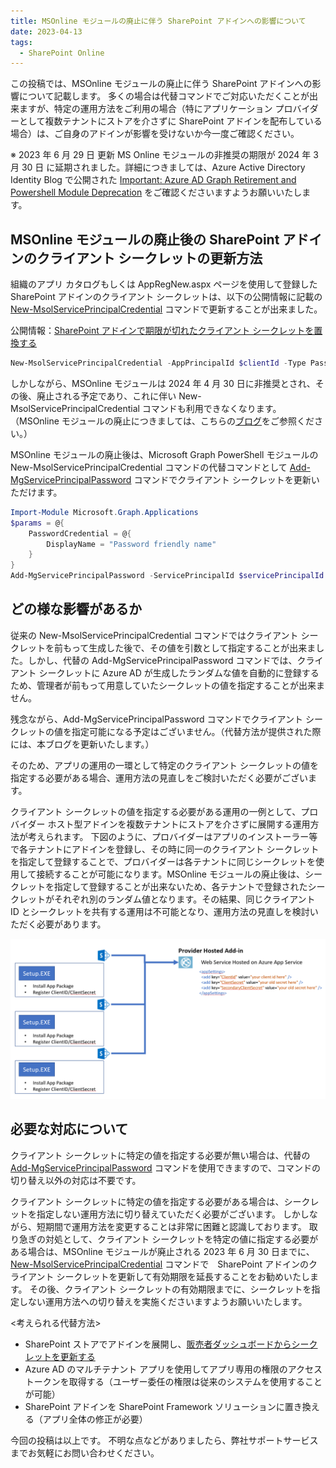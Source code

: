 ```yaml
---
title: MSOnline モジュールの廃止に伴う SharePoint アドインへの影響について
date: 2023-04-13
tags:
  - SharePoint Online
---
```


この投稿では、MSOnline モジュールの廃止に伴う SharePoint アドインへの影響について記載します。
多くの場合は代替コマンドでご対応いただくことが出来ますが、特定の運用方法をご利用の場合（特にアプリケーション プロバイダーとして複数テナントにストアを介さずに SharePoint アドインを配布している場合）は、ご自身のアドインが影響を受けないか今一度ご確認ください。

※ 2023 年 6 月 29 日 更新
MS Online モジュールの非推奨の期限が 2024 年 3 月 30 日 に延期されました。詳細につきましては、Azure Active Directory Identity Blog で公開された [Important: Azure AD Graph Retirement and Powershell Module Deprecation](https://techcommunity.microsoft.com/t5/microsoft-entra-azure-ad-blog/important-azure-ad-graph-retirement-and-powershell-module/ba-p/3848270) をご確認くださいますようお願いいたします。

## MSOnline モジュールの廃止後の SharePoint アドインのクライアント シークレットの更新方法

組織のアプリ カタログもしくは AppRegNew.aspx ページを使用して登録した SharePoint アドインのクライアント シークレットは、以下の公開情報に記載の [New-MsolServicePrincipalCredential](https://learn.microsoft.com/ja-jp/powershell/module/msonline/new-msolserviceprincipalcredential?view=azureadps-1.0) コマンドで更新することが出来ました。

公開情報：[SharePoint アドインで期限が切れたクライアント シークレットを置換する](https://learn.microsoft.com/ja-jp/sharepoint/dev/sp-add-ins/replace-an-expiring-client-secret-in-a-sharepoint-add-in#generate-a-new-secret)

``` PowerShell
New-MsolServicePrincipalCredential -AppPrincipalId $clientId -Type Password -Usage Verify -Value $newClientSecret -StartDate $dtStart -EndDate $dtEnd
```

しかしながら、MSOnline モジュールは 2024 年 4 月 30 日に非推奨とされ、その後、廃止される予定であり、これに伴い New-MsolServicePrincipalCredential コマンドも利用できなくなります。（MSOnline モジュールの廃止につきましては、こちらの[ブログ](https://techcommunity.microsoft.com/t5/microsoft-entra-azure-ad-blog/important-azure-ad-graph-retirement-and-powershell-module/ba-p/3848270)をご参照ください。）

MSOnline モジュールの廃止後は、Microsoft Graph PowerShell モジュールの New-MsolServicePrincipalCredential コマンドの代替コマンドとして [Add-MgServicePrincipalPassword](https://learn.microsoft.com/en-us/powershell/module/microsoft.graph.applications/add-mgserviceprincipalpassword?view=graph-powershell-1.0) コマンドでクライアント シークレットを更新いただけます。

``` PowerShell
Import-Module Microsoft.Graph.Applications
$params = @{
	PasswordCredential = @{
		DisplayName = "Password friendly name"
	}
}
Add-MgServicePrincipalPassword -ServicePrincipalId $servicePrincipalId -BodyParameter $params
```

## どの様な影響があるか

従来の New-MsolServicePrincipalCredential コマンドではクライアント シークレットを前もって生成した後で、その値を引数として指定することが出来ました。しかし、代替の Add-MgServicePrincipalPassword コマンドでは、クライアント シークレットに Azure AD が生成したランダムな値を自動的に登録するため、管理者が前もって用意していたシークレットの値を指定することが出来ません。

残念ながら、Add-MgServicePrincipalPassword コマンドでクライアント シークレットの値を指定可能になる予定はございません。（代替方法が提供された際には、本ブログを更新いたします。）

そのため、アプリの運用の一環として特定のクライアント シークレットの値を指定する必要がある場合、運用方法の見直しをご検討いただく必要がございます。

クライアント シークレットの値を指定する必要がある運用の一例として、プロバイダー ホスト型アドインを複数テナントにストアを介さずに展開する運用方法が考えられます。
下図のように、プロバイダーはアプリのインストーラー等で各テナントにアドインを登録し、その時に同一のクライアント シークレットを指定して登録することで、プロバイダーは各テナントに同じシークレットを使用して接続することが可能になります。MSOnline モジュールの廃止後は、シークレットを指定して登録することが出来ないため、各テナントで登録されたシークレットがそれぞれ別のランダム値となります。その結果、同じクライアント ID とシークレットを共有する運用は不可能となり、運用方法の見直しを検討いただく必要があります。

![影響を受ける可能性のあるアドインの配布方法の説明画像](./impact-of-msonline-retirement/impact-of-msonline-retirement-img1.png)

## 必要な対応について

クライアント シークレットに特定の値を指定する必要が無い場合は、代替の [Add-MgServicePrincipalPassword](https://learn.microsoft.com/en-us/powershell/module/microsoft.graph.applications/add-mgserviceprincipalpassword?view=graph-powershell-1.0) コマンドを使用できますので、コマンドの切り替え以外の対応は不要です。

クライアント シークレットに特定の値を指定する必要がある場合は、シークレットを指定しない運用方法に切り替えていただく必要がございます。
しかしながら、短期間で運用方法を変更することは非常に困難と認識しております。
取り急ぎの対処として、クライアント シークレットを特定の値に指定する必要がある場合は、MSOnline モジュールが廃止される 2023 年 6 月 30 日までに、[New-MsolServicePrincipalCredential](https://learn.microsoft.com/ja-jp/powershell/module/msonline/new-msolserviceprincipalcredential?view=azureadps-1.0) コマンドで　SharePoint アドインのクライアント シークレットを更新して有効期限を延長することをお勧めいたします。
その後、クライアント シークレットの有効期限までに、シークレットを指定しない運用方法への切り替えを実施くださいますようお願いいたします。

<考えられる代替方法>
- SharePoint ストアでアドインを展開し、[販売者ダッシュボードからシークレットを更新する](https://learn.microsoft.com/ja-jp/partner-center/marketplace/create-or-update-client-ids-and-secrets)
- Azure AD のマルチテナント アプリを使用してアプリ専用の権限のアクセス トークンを取得する（ユーザー委任の権限は従来のシステムを使用することが可能）
- SharePoint アドインを SharePoint Framework ソリューションに置き換える（アプリ全体の修正が必要）


今回の投稿は以上です。
不明な点などがありましたら、弊社サポートサービスまでお気軽にお問い合わせください。